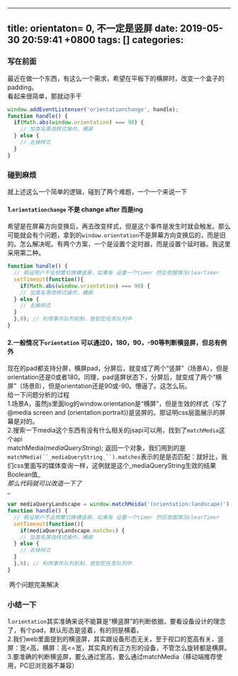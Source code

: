
---
title: orientaton= 0, 不一定是竖屏
date: 2019-05-30 20:59:41 +0800
tags: []
categories: 
---
<a name="bXpp6"></a>
### 写在前面
最近在做一个东西，有这么一个需求，希望在平板下的横屏时，改变一个盒子的padding。<br />看起来很简单，那就动手干

```javascript
window.addEventListenser('orientationchange', handle);
function handle() {
  if(Math.abs(window.orientation) === 90) {
    // 加类名等改样式操作，横屏
  } else {
  	// 去掉样式 
  }
}
```

<a name="3l5ym"></a>
### 碰到麻烦
就上述这么一个简单的逻辑，碰到了两个难题，一个一个来说一下
<a name="dOB3d"></a>
#### 1.`orientationchange` 不是 change after 而是ing
希望是在屏幕方向变换后，再去改变样式，但是这个事件是发生时就会触发。那么可能就会有个问题，拿到的`window.orientation`不是屏幕方向变换后的，而是旧的。怎么解决呢。有两个方案，一个是设置个定时器，而是设置个延时器。我这里采用第二种。

```javascript
function handle() {
  // 假设用户不会频繁切换横竖屏，如果有 设置一个timer 然后依据情况clearTimer
  setTimeout(function(){
    if(Math.abs(window.orientation) === 90) {
    // 加类名等改样式操作，横屏
  } else {
  	// 去掉样式 
  }
  },0); // 利用事件队列机制，放到宏任务队列中
}
```

<a name="o9YKM"></a>
#### 2.一般情况下`orientation` 可以通过0，180，90，-90等判断横竖屏，但总有例外
现在的pad都支持分屏，横屏pad，分屏后，就变成了两个“竖屏”（场景A），但是orientation还是0或者180。同理，pad竖屏状态下，分屏后，就变成了两个“横屏”（场景B），但是orientation还是90或-90。懵逼了。这怎么玩。<br />给一下问题分析的过程<br />1.场景A，虽然js里面log的window.orientation是“横屏”，但是生效的样式（写了@media screen and (orientation:portrait))是竖屏的。那证明css层面展示的屏幕是对的。<br />2.搜索一下media这个东西有没有什么相关的jsapi可以用，找到了`matchMedia`这个api<br />matchMedia(_mediaQueryString_); 返回一个对象，我们用到的是`matchMedia(``_mediaQueryString_``).matches`表示的是是否匹配：就好比，我们css里面写的媒体查询一样，这例就是这个_mediaQueryString生效的结果Boolean值_<br />_那么代码就可以改造一下了_<br />_
```javascript
var mediaQueryLandscape = window.matchMeida('(orientation:landscape)');
function handle() {
  // 假设用户不会频繁切换横竖屏，如果有 设置一个timer 然后依据情况clearTimer
  setTimeout(function(){
    if(mediaQueryLandscape.matches) {
    // 加类名等改样式操作，横屏
  } else {
  	// 去掉样式 
  }
  },0); // 利用事件队列机制，放到宏任务队列中
}
```
 两个问题完美解决
<a name="i7aNq"></a>
### 小结一下
1.`orientation`其实准确来说不能算是“横竖屏”的判断依据，要看设备设计的理念了，有个pad，默认形态是竖着，有的则是横着。<br />2.我们web里面提到的横竖屏，其实跟设备形态无关，至于视口的宽高有关，竖屏：宽<高，横屏：高<=宽，其实真的有正方形的设备，不管怎么旋转都是横屏。<br />3.要准确的判断横竖屏，要么通过宽高，要么通过matchMedia（移动端推荐使用，PC旧浏览器不兼容）

